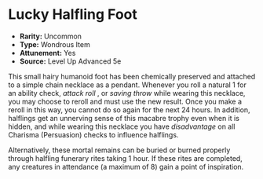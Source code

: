 # Lucky Halfling Foot

- **Rarity:** Uncommon
- **Type:** Wondrous Item
- **Attunement:** Yes
- **Source:** Level Up Advanced 5e

This small hairy humanoid foot has been chemically preserved and attached to a simple chain necklace as a pendant. Whenever you roll a natural 1 for an ability check, _attack roll_ , or _saving throw_  while wearing this necklace, you may choose to reroll and must use the new result. Once you make a reroll in this way, you cannot do so again for the next 24 hours. In addition, halflings get an unnerving sense of this macabre trophy even when it is hidden, and while wearing this necklace you have _disadvantage_  on all Charisma (Persuasion) checks to influence halflings.

Alternatively, these mortal remains can be buried or burned properly through halfling funerary rites taking 1 hour. If these rites are completed, any creatures in attendance (a maximum of 8) gain a point of inspiration.
